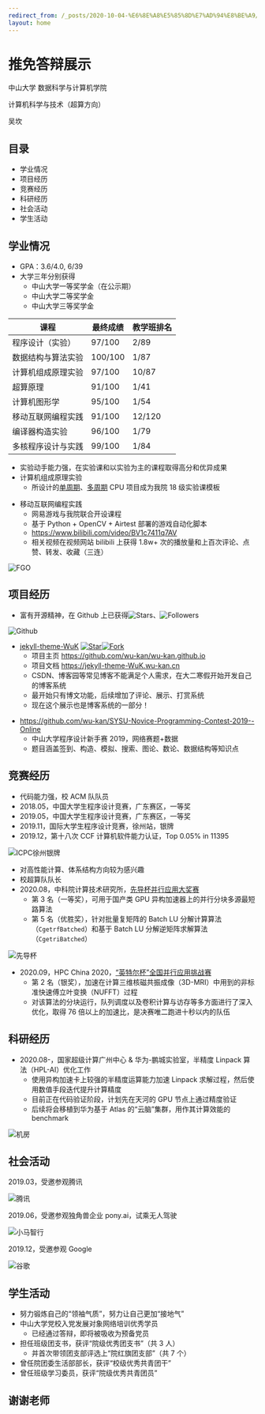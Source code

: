 ```yaml
---
redirect_from: /_posts/2020-10-04-%E6%8E%A8%E5%85%8D%E7%AD%94%E8%BE%A9/
layout: home
---
```


# 推免答辩展示

中山大学 数据科学与计算机学院

计算机科学与技术（超算方向）

吴坎

<!-- .slide -->

## 目录

- 学业情况
- 项目经历
- 竞赛经历
- 科研经历
- 社会活动
- 学生活动

<!-- .slide -->

## 学业情况

<!-- .slide vertical=true -->

- GPA：3.6/4.0, 6/39
- 大学三年分别获得
  - 中山大学一等奖学金（在公示期）
  - 中山大学二等奖学金
  - 中山大学三等奖学金

<!-- .slide vertical=true -->

| 课程               | 最终成绩 | 教学班排名 |
| ------------------ | -------- | ---------- |
| 程序设计（实验）   | 97/100   | 2/89       |
| 数据结构与算法实验 | 100/100  | 1/87       |
| 计算机组成原理实验 | 97/100   | 10/87      |
| 超算原理           | 91/100   | 1/41       |
| 计算机图形学       | 95/100   | 1/54       |
| 移动互联网编程实践 | 91/100   | 12/120     |
| 编译器构造实验     | 96/100   | 1/79       |
| 多核程序设计与实践 | 99/100   | 1/84       |

<!-- .slide vertical=true -->

- 实验动手能力强，在实验课和以实验为主的课程取得高分和优异成果
- 计算机组成原理实验
  - 所设计的[单周期](https://wu-kan.cn/_posts/2018-11-23-%E5%8D%95%E5%91%A8%E6%9C%9FCPU%E8%AE%BE%E8%AE%A1/)、[多周期](https://wu-kan.cn/_posts/2018-12-23-%E5%A4%9A%E5%91%A8%E6%9C%9FCPU%E8%AE%BE%E8%AE%A1/) CPU 项目成为我院 18 级实验课模板

<!-- .slide vertical=true -->

- 移动互联网编程实践
  - 网易游戏与我院联合开设课程
  - 基于 Python + OpenCV + Airtest 部署的游戏自动化脚本
  - <https://www.bilibili.com/video/BV1c7411q7AV>
  - 相关视频在视频网站 bilibili 上获得 1.8w+ 次的播放量和上百次评论、点赞、转发、收藏（三连）

<!-- .slide vertical=true -->

![FGO](https://i.loli.net/2020/10/01/VNZcas9kTjGBniA.jpg)

<!-- .slide -->

## 项目经历

- 富有开源精神，在 Github 上已获得![Stars](https://img.shields.io/github/stars/wu-kan)、![Followers](https://img.shields.io/github/followers/wu-kan)

<!-- .slide vertical=true -->

![Github](https://i.loli.net/2020/10/01/Gn2sdNViOXZbrk4.jpg)

<!-- .slide vertical=true -->

- [jekyll-theme-WuK](https://jekyll-theme-WuK.wu-kan.cn/) [![Star](https://img.shields.io/github/stars/wu-kan/wu-kan.github.io.svg)](https://github.com/wu-kan/wu-kan.github.io)[![Fork](https://img.shields.io/github/forks/wu-kan/wu-kan.github.io.svg)](https://github.com/wu-kan/wu-kan.github.io/fork)
  - 项目主页 <https://github.com/wu-kan/wu-kan.github.io>
  - 项目文档 <https://jekyll-theme-WuK.wu-kan.cn>
  - CSDN、博客园等常见博客不能满足个人需求，在大二寒假开始开发自己的博客系统
  - 最开始只有博文功能，后续增加了评论、展示、打赏系统
  - 现在这个展示也是博客系统的一部分！

<!-- .slide vertical=true -->

- <https://github.com/wu-kan/SYSU-Novice-Programming-Contest-2019--Online>
  - 中山大学程序设计新手赛 2019，网络赛题+数据
  - 题目涵盖签到、构造、模拟、搜索、图论、数论、数据结构等知识点

<!-- .slide -->

## 竞赛经历

<!-- .slide vertical=true -->

- 代码能力强，校 ACM 队队员
- 2018.05，中国大学生程序设计竞赛，广东赛区，一等奖
- 2019.05，中国大学生程序设计竞赛，广东赛区，一等奖
- 2019.11，国际大学生程序设计竞赛，徐州站，银牌
- 2019.12，第十八次 CCF 计算机软件能力认证，Top 0.05% in 11395

<!-- .slide vertical=true -->

![ICPC徐州银牌](https://i.loli.net/2020/10/01/z6DSuj4elMxIQV7.jpg)

<!-- .slide vertical=true -->

- 对高性能计算、体系结构方向较为感兴趣
- 校超算队队长
- 2020.08，中科院计算技术研究所，[先导杯并行应用大奖赛](http://sdcs.sysu.edu.cn/content/5412)
  - 第 3 名（一等奖），可用于国产类 GPU 异构加速器上的并行分块多源最短路算法
  - 第 5 名（优胜奖），针对批量复矩阵的 Batch LU 分解计算算法（`CgetrfBatched`）和基于 Batch LU 分解逆矩阵求解算法（`CgetriBatched`）

<!-- .slide vertical=true -->

![先导杯](https://i.loli.net/2020/10/01/f2Bj1qtb3LgP9GA.jpg)

<!-- .slide vertical=true -->

- 2020.09，HPC China 2020，[“英特尔杯”全国并行应用挑战赛](http://sdcs.sysu.edu.cn/content/5501)
  - 第 2 名（银奖），加速在计算三维核磁共振成像（3D-MRI）中用到的非标准快速傅立叶变换（NUFFT）过程
  - 对该算法的分块运行，队列调度以及卷积计算与访存等多方面进行了深入优化，取得 76 倍以上的加速比，是决赛唯二跑进十秒以内的队伍

<!-- .slide -->

## 科研经历

<!-- .slide vertical=true -->

- 2020.08-，国家超级计算广州中心 & 华为-鹏城实验室，半精度 Linpack 算法（HPL-AI）优化工作
  - 使用异构加速卡上较强的半精度运算能力加速 Linpack 求解过程，然后使用数值手段迭代提升计算精度
  - 目前正在代码验证阶段，计划先在天河的 GPU 节点上通过精度验证
  - 后续将会移植到华为基于 Atlas 的“云脑”集群，用作其计算效能的 benchmark

<!-- .slide vertical=true -->

![机房](https://i.loli.net/2020/10/01/hejkcBPsmHYdSin.jpg)

<!-- .slide -->

## 社会活动

<!-- .slide vertical=true -->

2019.03，受邀参观腾讯

![腾讯](https://i.loli.net/2020/10/01/LY3SBnNhxPtVZvb.jpg)

<!-- .slide vertical=true -->

2019.06，受邀参观独角兽企业 pony.ai，试乘无人驾驶

![小马智行](https://i.loli.net/2020/10/01/jiBUcvH4bCKDMIz.jpg)

<!-- .slide vertical=true -->

2019.12，受邀参观 Google

![谷歌](https://i.loli.net/2020/10/01/BYIZCXzkab1eUJn.jpg)

<!-- .slide -->

## 学生活动

<!-- .slide vertical=true -->

- 努力锻炼自己的“领袖气质”，努力让自己更加“接地气”
- 中山大学党校入党发展对象网络培训优秀学员
  - 已经通过答辩，即将被吸收为预备党员
- 担任班级团支书，获评“院级优秀团支书”（共 3 人）
  - 并首次带领团支部评选上“院红旗团支部”（共 7 个）
- 曾任院团委生活部部长，获评“校级优秀共青团干”
- 曾任班级学习委员，获评“院级优秀共青团员”

<!-- .slide -->

## 谢谢老师
